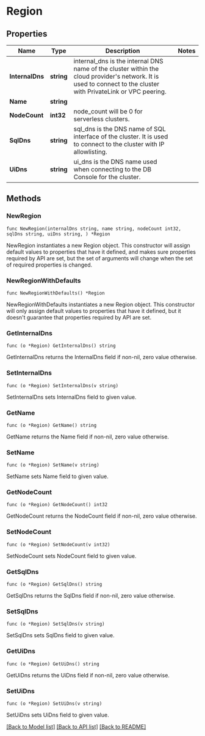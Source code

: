 # Region

## Properties

Name | Type | Description | Notes
------------ | ------------- | ------------- | -------------
**InternalDns** | **string** | internal_dns is the internal DNS name of the cluster within the cloud provider&#39;s network. It is used to connect to the cluster with PrivateLink or VPC peering. | 
**Name** | **string** |  | 
**NodeCount** | **int32** | node_count will be 0 for serverless clusters. | 
**SqlDns** | **string** | sql_dns is the DNS name of SQL interface of the cluster. It is used to connect to the cluster with IP allowlisting. | 
**UiDns** | **string** | ui_dns is the DNS name used when connecting to the DB Console for the cluster. | 

## Methods

### NewRegion

`func NewRegion(internalDns string, name string, nodeCount int32, sqlDns string, uiDns string, ) *Region`

NewRegion instantiates a new Region object.
This constructor will assign default values to properties that have it defined,
and makes sure properties required by API are set, but the set of arguments
will change when the set of required properties is changed.

### NewRegionWithDefaults

`func NewRegionWithDefaults() *Region`

NewRegionWithDefaults instantiates a new Region object.
This constructor will only assign default values to properties that have it defined,
but it doesn't guarantee that properties required by API are set.

### GetInternalDns

`func (o *Region) GetInternalDns() string`

GetInternalDns returns the InternalDns field if non-nil, zero value otherwise.

### SetInternalDns

`func (o *Region) SetInternalDns(v string)`

SetInternalDns sets InternalDns field to given value.

### GetName

`func (o *Region) GetName() string`

GetName returns the Name field if non-nil, zero value otherwise.

### SetName

`func (o *Region) SetName(v string)`

SetName sets Name field to given value.

### GetNodeCount

`func (o *Region) GetNodeCount() int32`

GetNodeCount returns the NodeCount field if non-nil, zero value otherwise.

### SetNodeCount

`func (o *Region) SetNodeCount(v int32)`

SetNodeCount sets NodeCount field to given value.

### GetSqlDns

`func (o *Region) GetSqlDns() string`

GetSqlDns returns the SqlDns field if non-nil, zero value otherwise.

### SetSqlDns

`func (o *Region) SetSqlDns(v string)`

SetSqlDns sets SqlDns field to given value.

### GetUiDns

`func (o *Region) GetUiDns() string`

GetUiDns returns the UiDns field if non-nil, zero value otherwise.

### SetUiDns

`func (o *Region) SetUiDns(v string)`

SetUiDns sets UiDns field to given value.


[[Back to Model list]](../README.md#documentation-for-models) [[Back to API list]](../README.md#documentation-for-api-endpoints) [[Back to README]](../README.md)



